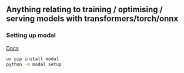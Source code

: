 ## Anything relating to training / optimising / serving models with transformers/torch/onnx

### Setting up modal

[Docs](https://modal.com/docs)

```bash
uv pip install modal
python -m modal setup
```